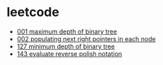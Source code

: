 # leetcode

- [001 maximum depth of binary tree]()
- [002 populating next right pointers in each node]()
- [127 minimum depth of binary tree]()
- [143 evaluate reverse polish notation]()
